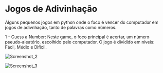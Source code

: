 # Jogos de Adivinhação

Alguns pequenos jogos em python onde o foco é vencer do computador em jogos de adivnhação, tanto de palavras como números.

1 - Guess a Number:
  Neste game, o foco principal é acertar, um número pseudo-aleatório, escolhido pelo computador. O jogo é dividido em níveis: Fácil, Médio e Dificil.
  
 ![Screenshot_2](https://user-images.githubusercontent.com/40076504/169676988-46193432-919e-4c79-8d82-6a95ff6e2ae4.png)
 
 
![Screenshot_3](https://user-images.githubusercontent.com/40076504/169677252-b3164b61-b62f-41de-9a53-b9e56c311696.png)
